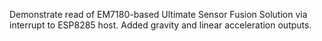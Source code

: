 Demonstrate read of EM7180-based Ultimate Sensor Fusion Solution via interrupt to ESP8285 host. Added gravity and linear acceleration outputs.
